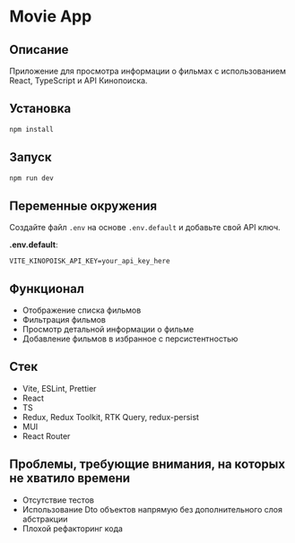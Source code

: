 # Movie App

## Описание

Приложение для просмотра информации о фильмах с использованием React, TypeScript и API Кинопоиска.

## Установка

```bash
npm install
```

## Запуск

```bash
npm run dev
```

## Переменные окружения

Создайте файл `.env` на основе `.env.default` и добавьте свой API ключ.

**.env.default**:

```plaintext
VITE_KINOPOISK_API_KEY=your_api_key_here
```

## Функционал

- Отображение списка фильмов
- Фильтрация фильмов
- Просмотр детальной информации о фильме
- Добавление фильмов в избранное с персистентностью

## Стек

- Vite, ESLint, Prettier
- React
- TS
- Redux, Redux Toolkit, RTK Query, redux-persist
- MUI
- React Router

## Проблемы, требующие внимания, на которых не хватило времени

- Отсутствие тестов
- Использование Dto объектов напрямую без дополнительного слоя абстракции
- Плохой рефакторинг кода